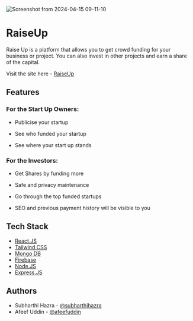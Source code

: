 ![Screenshot from 2024-04-15 09-11-10](https://github.com/subharthihazra/Raiseup/assets/92659226/1eacd07d-1f26-4366-b96d-72b05c67c916)

# RaiseUp

Raise Up is a platform that allows you to get crowd funding for your business or project. You can also invest in other projects and earn a share of the capital.

Visit the site here - [RaiseUp](https://raiseup.vercel.app/)

## Features

### For the Start Up Owners: 

- Publicise your startup

- See who funded your startup

- See where your start up stands

### For the Investors: 

- Get Shares by funding more

- Safe and privacy maintenance 

- Go through the top funded startups

- SEO and previous payment history will be visible to you

## Tech Stack

- [React.JS](https://react.dev/)
- [Tailwind CSS](https://tailwindcss.com/)
- [Mongo DB](https://www.mongodb.com/)
- [Firebase](https://firebase.google.com/)
- [Node.JS](https://nodejs.org/en)
- [Express.JS](https://expressjs.com/)

## Authors

- Subharthi Hazra - [@subharthihazra](https://github.com/subharthihazra)
- Afeef Uddin - [@afeefuddin](https://github.com/afeefuddin/)
